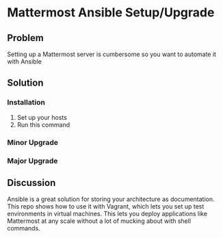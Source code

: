 # Mattermost Ansible Setup/Upgrade

## Problem

Setting up a Mattermost server is cumbersome so you want to automate it with Ansible

## Solution

### Installation

1. Set up your hosts
2. Run this command

### Minor Upgrade

### Major Upgrade

## Discussion

Ansible is a great solution for storing your architecture as documentation. This repo shows how to use it with Vagrant, which lets you set up test environments in virtual machines. This lets you deploy applications like Mattermost at any scale without a lot of mucking about with shell commands.